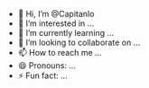 - 👋 Hi, I’m @Capitanlo
- 👀 I’m interested in ...
- 🌱 I’m currently learning ...
- 💞️ I’m looking to collaborate on ...
- 📫 How to reach me ...
- 😄 Pronouns: ...
- ⚡ Fun fact: ...

<!---
Capitanlo/Capitanlo is a ✨ special ✨ repository because its `README.md` (this file) appears on your GitHub profile.
You can click the Preview link to take a look at your changes.
--->
